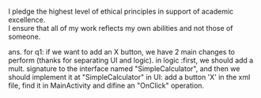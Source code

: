 I pledge the highest level of ethical principles in support of academic excellence.  
I ensure that all of my work reflects my own abilities and not those of someone.

ans. for q1:
if we want to add an X button, we have 2 main changes to perform 
(thanks for separating UI and logic). 
in logic :first, we should add a mult. signature to the interface named "SimpleCalculator", and then
we should implement it at "SimpleCalculator"
in UI: add a button 'X' in the xml file, find it in MainActivity and difine an "OnClick" operation.
